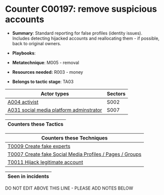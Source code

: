 # Counter C00197: remove suspicious accounts

* **Summary**: Standard reporting for false profiles (identity issues).  Includes detecting hijacked accounts and reallocating them - if possible, back to original owners. 

* **Playbooks**: 

* **Metatechnique**: M005 - removal

* **Resources needed:** R003 - money

* **Belongs to tactic stage**: TA03


| Actor types | Sectors |
| ----------- | ------- |
| [A004 activist](../generated_pages/actortypes/A004.md) | S002 |
| [A031 social media platform adminstrator](../generated_pages/actortypes/A031.md) | S007 |



| Counters these Tactics |
| ---------------------- |



| Counters these Techniques |
| ------------------------- |
| [T0009 Create fake experts](../generated_pages/techniques/T0009.md) |
| [T0007 Create fake Social Media Profiles / Pages / Groups](../generated_pages/techniques/T0007.md) |
| [T0011 Hijack legitimate account](../generated_pages/techniques/T0011.md) |



| Seen in incidents |
| ----------------- |


DO NOT EDIT ABOVE THIS LINE - PLEASE ADD NOTES BELOW